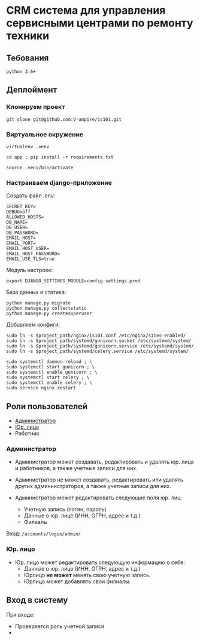 # CRM система для управления сервисными центрами по ремонту техники


## Тебования

`python 3.6+`


## Деплоймент

### Клонируем проект

`git clone git@github.com:V-ampire/is101.git`

### Виртуальное окружение

`virtualenv .venv`

`cd app ; pip install -r requirements.txt`

`source .venv/bin/activate`


### Настраиваем django-приложение

Создать файл .env:
```
SECRET_KEY=
DEBUG=off
ALLOWED_HOSTS=
DB_NAME=
DB_USER=
DB_PASSWORD=
EMAIL_HOST=
EMAIL_PORT=
EMAIL_HOST_USER=
EMAIL_HOST_PASSWORD=
EMAIL_USE_TLS=true
```

Модуль настроек:

`export DJANGO_SETTINGS_MODULE=config.settings.prod`

База данных и статика:

```
python manage.py migrate
python manage.py collectstatic
python manage.py createsuperuser
```

Добавляем конфиги:
```
sudo ln -s $project_path/nginx/is101.conf /etc/nginx/sites-enabled/
sudo ln -s $project_path/systemd/gunicorn.socket /etc/systemd/system/
sudo ln -s $project_path/systemd/gunicorn.service /etc/systemd/system/
sudo ln -s $project_path/systemd/celery.service /etc/systemd/system/

sudo systemctl daemon-reload ; \
sudo systemctl start gunicorn ; \
sudo systemctl enable gunicorn ; \
sudo systemctl start celery ; \
sudo systemctl enable celery ; \
sudo service nginx restart
```


## Роли пользователей

- [Администратор](#role_admin)
- [Юр. лицо](#role_company)
- Работник


<a name="role_admin"></a>
### Администратор

- Администратор может создавать, редактировать и удалять юр. лица и работников, а также учетные записи для них.

- Администратор не может создавать, редактировать или удалять других админинстраторов, а также учетные записи для них.

- Администратор может редактировать следующие поля юр. лиц:
    - Учетную запись (логин, пароль)
    - Данные о юр. лице (ИНН, ОГРН, адрес и т.д.)
    - Филиалы

Вход: `/accounts/login/admin/`


<a name="role_company"></a>
### Юр. лицо

- Юр. лицо может редактировать следующую информацию о себе:
    - Данные о юр. лице (ИНН, ОГРН, адрес и т.д.)
    - Юрлицо **не может** менять свою учетную запись.
    - Юрлицо может добавлять свои филиалы.



## Вход в систему

При входе:
- Проверяется роль учетной записи
-


